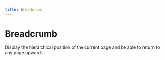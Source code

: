 ```yaml
---
title: Breadcrumb
---
```


# Breadcrumb

<div>Display the hierarchical position of the current page and be able to return to any page upwards.</div>
